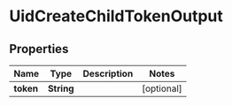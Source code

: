 

# UidCreateChildTokenOutput


## Properties

Name | Type | Description | Notes
------------ | ------------- | ------------- | -------------
**token** | **String** |  |  [optional]



